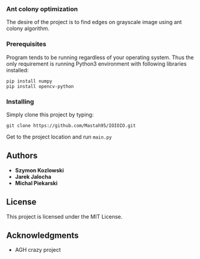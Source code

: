 ### Ant colony optimization

The desire of the project is to find edges on grayscale image using ant colony algorithm.

### Prerequisites

Program tends to be running regardless of your operating system. Thus the only requirement is running Python3 environment with following libraries installed:

```
pip install numpy
pip install opencv-python
```

### Installing

Simply clone this project by typing:

```
git clone https://github.com/Mastah95/IOIOIO.git
```

Get to the project location and run `main.py`

## Authors

* **Szymon Kozlowski**
* **Jarek Jalocha**
* **Michal Piekarski**

## License

This project is licensed under the MIT License.

## Acknowledgments

* AGH crazy project
